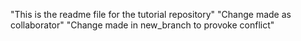 "This is the readme file for the tutorial repository"
"Change made as collaborator"
"Change made in new_branch to provoke conflict"